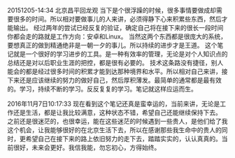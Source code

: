20151205-14:34 北京昌平回龙观
 当下是个很浮躁的时候，很多事情要做成却需要很多的时间。所以相对要做事儿的人来讲，必须得静下心来积累些东西，然后才能输出。
 经过两年的尝试已经反复的验证，确定自己将在接下来的很长一段时间你都会走的路就是工作方向：安卓和Linux。
 当然这两个东西都是很庞大的系统，要想真正的做到精通绝非是一朝一夕的事儿。所以持续的进步才是王道。
 这个笔记就是一个很好的学习进步的工具。是一种有效率的管理，无论是对个人知识点的总结还是对以后职业生涯的把控，都是很有必要的。
技术这条路没有捷径，别人能会的都是经过很多时间的积累才能到达那种境界和水平。所以相对自己来讲，接下来还是应该继续的努力的做好自己，然后厚积薄发。最简单的通常都是最有效的。学习，持续不断的学习。反反复复的学习。笔记就这样应运而生。

2016年11月7日10:17:33
现在看到这个笔记还真是蛮幸运的，当前来讲，无论是工作还是生活，都是让我比较满意，这种状态不错，希望自己还能继续保持下去。
之前还是很迷茫的，也很幸运，能在这些迷茫的时候遇到一些贵人，是他们给了我这个机会，让我能够很好的在北京生活下去，所以在感谢那些我生命中的贵人的同时，更希望自己在接下来的路上依旧努力的走下去，踏踏实实的，认认真真的。当前很好，未来会更好。我信我能，勿忘初心，方得始终。